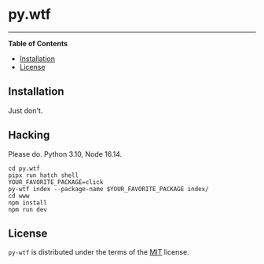 # py.wtf

---

**Table of Contents**

- [Installation](#installation)
- [License](#license)

## Installation

Just don't.

## Hacking

Please do. Python 3.10, Node 16.14.

```shell
cd py.wtf
pipx run hatch shell
YOUR_FAVORITE_PACKAGE=click
py-wtf index --package-name $YOUR_FAVORITE_PACKAGE index/
cd www
npm install
npm run dev
```

## License

`py-wtf` is distributed under the terms of the [MIT](https://spdx.org/licenses/MIT.html) license.
